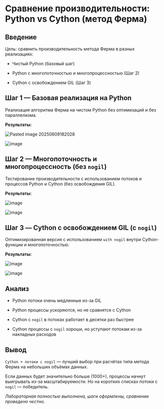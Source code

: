 # Сравнение производительности: Python vs Cython (метод Ферма)

## Введение

Цель: сравнить производительность метода Ферма в разных реализациях:

- Чистый Python (базовый шаг)
    
- Python с многопоточностью и многопроцессностью (Шаг 2)
    
- Cython с освобождением GIL (Шаг 3)
    

## Шаг 1 — Базовая реализация на Python

Реализация алгоритма Ферма на чистом Python без оптимизаций и без параллелизма.

**Результаты:**

![Pasted image 20250609182028](https://github.com/user-attachments/assets/53c8c13e-1c9a-4379-8579-fe348161789d)


![image](https://github.com/user-attachments/assets/9c96243e-235b-4271-a557-e27212ce6aa2)

## Шаг 2 — Многопоточность и многопроцессность (без `nogil`)

Тестирование производительности с использованием потоков и процессов Python и Cython (без освобождения GIL).

**Результаты:**

![image](https://github.com/user-attachments/assets/eaf02e1b-9d80-440b-9a64-5a9219415740)


![image](https://github.com/user-attachments/assets/0db259b3-3542-4180-b985-f14baff09159)

## Шаг 3 — Cython с освобождением GIL (с `nogil`)

Оптимизированная версия с использованием `with nogil` внутри Cython-функции и многопоточностью.

**Результаты:**

![image](https://github.com/user-attachments/assets/4cf9e0a8-b080-4600-a744-936eb9fec767)


![image](https://github.com/user-attachments/assets/003ee5e4-80d8-4ff1-bcf2-2bd6fe2ba3e5)

## Анализ

- Python потоки очень медленные из-за GIL
    
- Python процессы ускоряются, но не сравнятся с Cython
    
- Cython с `nogil` в потоках работает в десятки раз быстрее
    
- Cython процессы с `nogil` хороши, но уступают потокам из-за накладных расходов
    

## Вывод

`Cython + потоки с nogil` — лучший выбор при расчётах типа метода Ферма на небольших объёмах данных.

Если данных будет значительно больше (1000+), процессы начнут выигрывать из-за масштабируемости. Но на коротких списках потоки с `nogil` — победитель.

_Лабораторная полностью выполнена, шаги оформлены, сравнение проведено честно._
